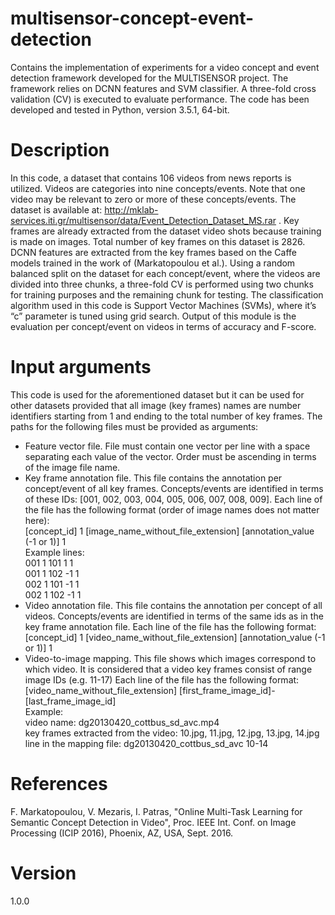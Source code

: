 # multisensor-concept-event-detection

Contains the implementation of experiments for a video concept and event detection framework developed for the MULTISENSOR  project. The framework relies on DCNN features and SVM classifier. A three-fold cross validation (CV) is executed to evaluate performance. The code has been developed and tested in Python, version 3.5.1, 64-bit.

# Description

In this code, a dataset that contains 106 videos from news reports is utilized. Videos are categories into nine concepts/events. Note that one video may be relevant to zero or more of these concepts/events. The dataset is available at: http://mklab-services.iti.gr/multisensor/data/Event_Detection_Dataset_MS.rar . Key frames are already extracted from the dataset video shots because training is made on images. Total number of key frames on this dataset is 2826. DCNN features are extracted from the key frames based on the Caffe models trained in the work of (Markatopoulou et al.).  Using a random balanced split on the dataset for each concept/event, where the videos are divided into three chunks, a three-fold CV is performed using two chunks for training purposes and the remaining chunk for testing. The classification algorithm used in this code is Support Vector Machines (SVMs), where it’s “c” parameter is tuned using grid search. Output of this module is the evaluation per concept/event on videos in terms of accuracy and F-score.

# Input arguments

This code is used for the aforementioned dataset but it can be used for other datasets provided that all image (key frames) names are number identifiers starting from 1 and ending to the total number of key frames.  The paths for the following files must be provided as arguments:

 - Feature vector file. File must contain one vector per line with a space separating each value of the vector. Order must be ascending in terms of the image file name.
 - Key frame annotation file. This file contains the annotation per concept/event of all key frames. Concepts/events are identified in terms of these IDs: [001, 002, 003, 004, 005, 006, 007, 008, 009]. Each line of the file has the following format (order of image names does not matter here): <br />
[concept_id] 1 [image_name_without_file_extension] [annotation_value (-1 or 1)] 1 <br />
Example lines: <br />
001 1 101 1 1 <br />
001 1 102 -1 1 <br />
002 1 101 -1 1 <br />
002 1 102 -1 1
 - Video annotation file. This file contains the annotation per concept of all videos. Concepts/events are identified in terms of the same ids as in the key frame annotation file. Each line of the file has the following format: <br />
[concept_id] 1 [video_name_without_file_extension] [annotation_value (-1 or 1)] 1 
 - Video-to-image mapping. This file shows which images correspond to which video. It is considered that a video key frames consist of range image IDs (e.g. 11-17) Each line of the file has the following format: <br />
[video_name_without_file_extension] [first_frame_image_id]-[last_frame_image_id] <br />
Example: <br />
video name: dg20130420_cottbus_sd_avc.mp4 <br />
key frames extracted from the video: 10.jpg, 11.jpg, 12.jpg, 13.jpg, 14.jpg <br />
line in the mapping file: dg20130420_cottbus_sd_avc 10-14


# References

F. Markatopoulou, V. Mezaris, I. Patras, "Online Multi-Task Learning for Semantic Concept Detection in Video", Proc. IEEE Int. Conf. on Image Processing (ICIP 2016), Phoenix, AZ, USA, Sept. 2016.

# Version
1.0.0
